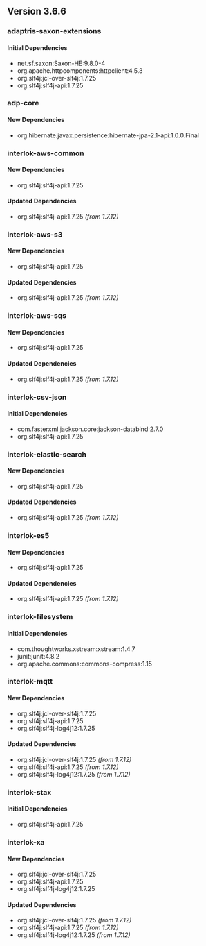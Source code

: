 ## Version 3.6.6 ##

### adaptris-saxon-extensions ###

#### Initial Dependencies ####
- net.sf.saxon:Saxon-HE:9.8.0-4
- org.apache.httpcomponents:httpclient:4.5.3
- org.slf4j:jcl-over-slf4j:1.7.25
- org.slf4j:slf4j-api:1.7.25

### adp-core ###

#### New Dependencies ####
- org.hibernate.javax.persistence:hibernate-jpa-2.1-api:1.0.0.Final

### interlok-aws-common ###

#### New Dependencies ####
- org.slf4j:slf4j-api:1.7.25

#### Updated Dependencies ####
- org.slf4j:slf4j-api:1.7.25 *(from 1.7.12)*

### interlok-aws-s3 ###

#### New Dependencies ####
- org.slf4j:slf4j-api:1.7.25

#### Updated Dependencies ####
- org.slf4j:slf4j-api:1.7.25 *(from 1.7.12)*

### interlok-aws-sqs ###

#### New Dependencies ####
- org.slf4j:slf4j-api:1.7.25

#### Updated Dependencies ####
- org.slf4j:slf4j-api:1.7.25 *(from 1.7.12)*

### interlok-csv-json ###

#### Initial Dependencies ####
- com.fasterxml.jackson.core:jackson-databind:2.7.0
- org.slf4j:slf4j-api:1.7.25

### interlok-elastic-search ###

#### New Dependencies ####
- org.slf4j:slf4j-api:1.7.25

#### Updated Dependencies ####
- org.slf4j:slf4j-api:1.7.25 *(from 1.7.12)*

### interlok-es5 ###

#### New Dependencies ####
- org.slf4j:slf4j-api:1.7.25

#### Updated Dependencies ####
- org.slf4j:slf4j-api:1.7.25 *(from 1.7.12)*

### interlok-filesystem ###

#### Initial Dependencies ####
- com.thoughtworks.xstream:xstream:1.4.7
- junit:junit:4.8.2
- org.apache.commons:commons-compress:1.15

### interlok-mqtt ###

#### New Dependencies ####
- org.slf4j:jcl-over-slf4j:1.7.25
- org.slf4j:slf4j-api:1.7.25
- org.slf4j:slf4j-log4j12:1.7.25

#### Updated Dependencies ####
- org.slf4j:jcl-over-slf4j:1.7.25 *(from 1.7.12)*
- org.slf4j:slf4j-api:1.7.25 *(from 1.7.12)*
- org.slf4j:slf4j-log4j12:1.7.25 *(from 1.7.12)*

### interlok-stax ###

#### Initial Dependencies ####
- org.slf4j:slf4j-api:1.7.25

### interlok-xa ###

#### New Dependencies ####
- org.slf4j:jcl-over-slf4j:1.7.25
- org.slf4j:slf4j-api:1.7.25
- org.slf4j:slf4j-log4j12:1.7.25

#### Updated Dependencies ####
- org.slf4j:jcl-over-slf4j:1.7.25 *(from 1.7.12)*
- org.slf4j:slf4j-api:1.7.25 *(from 1.7.12)*
- org.slf4j:slf4j-log4j12:1.7.25 *(from 1.7.12)*

